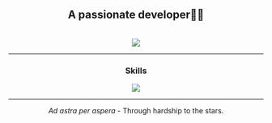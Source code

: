 <div align=center>
    <h2>A passionate developer👨‍💻</h2>
    <!-- <img src="https://komarev.com/ghpvc/?username=alperen0804&color=000000&label=Visitor+count"> -->
</div>
<br>
<div align=center>
    <img src="https://streak-stats.demolab.com?user=alperen0804&mode=weekly">
</div>
<hr>
<div align=center>
    <h3>Skills</h3>
    <img src="https://skillicons.dev/icons?i=html,css,php,javascript,tailwind,java,cs,python,git&perline=9">
</div>
<hr>
<div align=center>
    <p><i>Ad astra per aspera</i> - Through hardship to the stars.</p>
</div>
